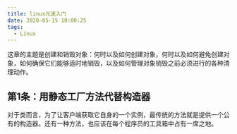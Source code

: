 ```yaml
---
title: linux光速入门
date: 2020-05-15 10:00:25
tags:
  - Linux
---
```


这章的主题是创建和销毁对象：何时以及如何创建对象，何时以及如何避免创建对象，如何确保它们能够适时地销毁，以及如何管理对象销毁之前必须进行的各种清理动作。
 
<!--more-->

## 第1条：用静态工厂方法代替构造器

对于类而言，为了让客户端获取它自身的一个实例，最传统的方法就是提供一个公有的构造器。还有一种方法，也应该在每个程序员的工具箱中占有一席之地。
